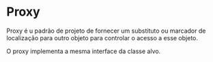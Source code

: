 # Proxy

Proxy é u padrão de projeto de fornecer um substituto ou marcador de localização para outro objeto para controlar o acesso a esse objeto. 

O proxy implementa a mesma interface da classe alvo.